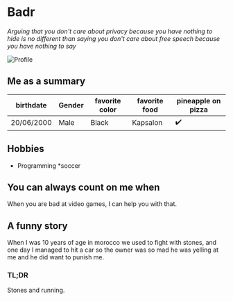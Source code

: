 # Badr

*Arguing that you don't care about privacy because you have nothing to hide is no different than saying you don't care about free speech because you have nothing to say*

![Profile](http://static.dudeiwantthat.com/img/household/bathroom/rubiks-cube-soap-2814.jpg)

## Me as a summary

| birthdate | Gender | favorite color | favorite food | pineapple on pizza|
| --------- | -------| ---------------| --------------| ------------------|
| 20/06/2000|  Male  |     Black      |    Kapsalon   | :heavy_check_mark:|

## Hobbies

* Programming
	*soccer

## You can always count on me when

When you are bad at video games, I can help you with that.

## A funny story


When I was 10 years of age in morocco we used to fight with stones,
and one day I managed to hit a car so the owner was so mad he was yelling at me and he did want to punish me.

### TL;DR   
	
Stones and running.



